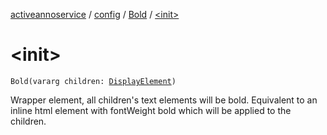 [activeannoservice](../../index.md) / [config](../index.md) / [Bold](index.md) / [&lt;init&gt;](./-init-.md)

# &lt;init&gt;

`Bold(vararg children: `[`DisplayElement`](../-display-element.md)`)`

Wrapper element, all children's text elements will be bold. Equivalent to an inline html element with fontWeight bold
which will be applied to the children.

